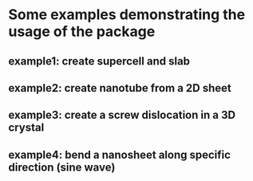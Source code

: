 # Some examples demonstrating the usage of the package

## example1: create supercell and slab

## example2: create nanotube from a 2D sheet

## example3: create a screw dislocation in a 3D crystal

## example4: bend a nanosheet along specific direction (sine wave)
